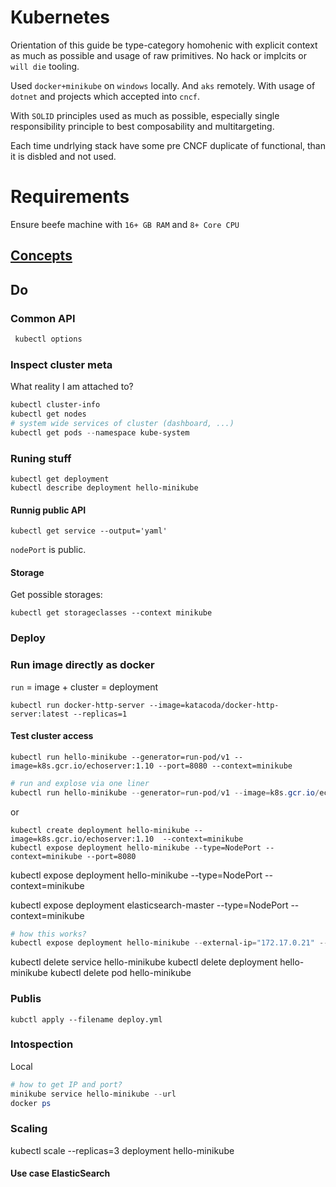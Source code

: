 


# Kubernetes

Orientation of this guide be type-category homohenic with explicit context as much as possible and usage of raw primitives. No hack or implcits or `will die` tooling.

Used `docker+minikube` on `windows` locally. And `aks` remotely. With usage of `dotnet` and projects which accepted into `cncf`.

With `SOLID` principles used as much as possible, especially single responsibility principle to best composability and multitargeting.

Each time undrlying stack have some pre CNCF duplicate of functional, than it is disbled and not used.

# Requirements

Ensure beefe machine with `16+ GB RAM` and `8+ Core CPU`

## [Concepts](concepts.md)


## Do

### Common API

```powershell
 kubectl options
```

### Inspect cluster meta

What reality I am attached to?

```powershell
kubectl cluster-info
kubectl get nodes
# system wide services of cluster (dashboard, ...)
kubectl get pods --namespace kube-system
```

### Runing stuff

```
kubectl get deployment
kubectl describe deployment hello-minikube
```

#### Runnig public API

```
kubectl get service --output='yaml'
```

`nodePort` is public.

#### Storage

Get possible storages:

```
kubectl get storageclasses --context minikube
```


### Deploy



### Run image directly as docker

`run` = image + cluster = deployment

```
kubectl run docker-http-server --image=katacoda/docker-http-server:latest --replicas=1
```

#### Test cluster access


```
kubectl run hello-minikube --generator=run-pod/v1 --image=k8s.gcr.io/echoserver:1.10 --port=8080 --context=minikube
```


```powershell
# run and explose via one liner
kubectl run hello-minikube --generator=run-pod/v1 --image=k8s.gcr.io/echoserver:1.10 --port=8080 --context=minikube --replicas=1 --port=80 --hostport=8001
```

or
```
kubectl create deployment hello-minikube --image=k8s.gcr.io/echoserver:1.10  --context=minikube
kubectl expose deployment hello-minikube --type=NodePort --context=minikube --port=8080
```

kubectl expose deployment hello-minikube --type=NodePort --context=minikube

kubectl expose deployment elasticsearch-master --type=NodePort --context=minikube



```powershell
# how this works?
kubectl expose deployment hello-minikube --external-ip="172.17.0.21" --port=14523 --target-port=8080
```

kubectl delete service hello-minikube
kubectl delete deployment hello-minikube
kubectl delete pod hello-minikube

### Publis

```
kubctl apply --filename deploy.yml
```

### Intospection

Local
```powershell
# how to get IP and port?
minikube service hello-minikube --url
docker ps
```

### Scaling

kubectl scale --replicas=3 deployment hello-minikube




#### Use case ElasticSearch

